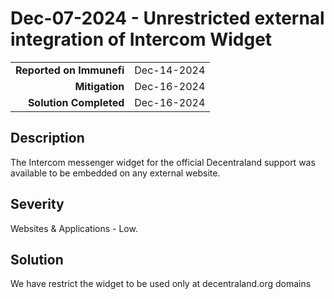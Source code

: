 # Dec-07-2024 - Unrestricted external integration of Intercom Widget

|                          |             |
| -----------------------: | :---------- |
| **Reported on Immunefi** | Dec-14-2024 |
|           **Mitigation** | Dec-16-2024 |
|   **Solution Completed** | Dec-16-2024 |

## Description

The Intercom messenger widget for the official Decentraland support was available to be embedded on any external website.

## Severity

Websites & Applications - Low.

## Solution

We have restrict the widget to be used only at decentraland.org domains
